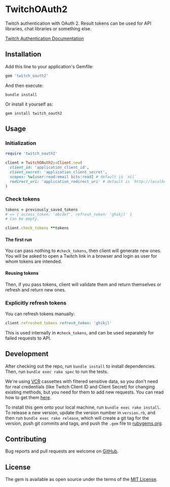# TwitchOAuth2

Twitch authentication with OAuth 2.
Result tokens can be used for API libraries, chat libraries or something else.

[Twitch Authentication Documentation]

## Installation

Add this line to your application's Gemfile:

```ruby
gem 'twitch_oauth2'
```

And then execute:

```
bundle install
```

Or install it yourself as:

```
gem install twitch_oauth2
```

## Usage

### Initialization

```ruby
require 'twitch_oauth2'

client = TwitchOAuth2::Client.new(
  client_id: 'application_client_id',
  client_secret: 'application_client_secret',
  scopes: %w[user:read:email bits:read] # default is `nil`
  redirect_uri: 'application_redirect_uri' # default is `http://localhost`
)
```

### Check tokens

```ruby
tokens = previously_saved_tokens
# => { access_token: 'abcdef', refresh_token: 'ghikjl' }
# Can be empty.

client.check_tokens **tokens
```

#### The first run

You can pass nothing to `#check_tokens`, then client will generate new ones.
You will be asked to open a Twitch link in a browser and login as user
for whom tokens are intended.

#### Reusing tokens

Then, if you pass tokens, client will validate them and return themselves
or refresh and return new ones.

### Explicitly refresh tokens

You can refresh tokens manually:

```ruby
client.refreshed_tokens refresh_token: 'ghikjl'
```

This is used internally in `#check_tokens`, and can be used separately
for failed requests to API.

## Development

After checking out the repo, run `bundle install` to install dependencies.
Then, run `bundle exec rake spec` to run the tests.

We're using [VCR](https://relishapp.com/vcr/vcr/docs) cassettes
with filtered sensitive data, so you don't need for real credentials
(like Twitch Client ID and Client Secret) for changing existing methods,
but you need for them to add new requests.
You can read how to get them [here][Twitch Authentication Documentation].

To install this gem onto your local machine, run `bundle exec rake install`.
To release a new version, update the version number in `version.rb`,
and then run `bundle exec rake release`, which will create a git tag
for the version, push git commits and tags, and push the `.gem` file
to [rubygems.org](https://rubygems.org).

## Contributing

Bug reports and pull requests are welcome on [GitHub](https://github.com/AlexWayfer/twitch_oauth2).

## License

The gem is available as open source under the terms of the
[MIT License](https://opensource.org/licenses/MIT).

[Twitch Authentication Documentation]: https://dev.twitch.tv/docs/authentication
